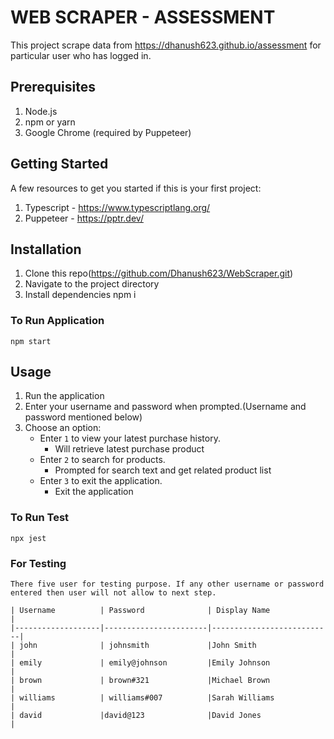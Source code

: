 # WEB SCRAPER - ASSESSMENT

This project scrape data from https://dhanush623.github.io/assessment for particular user who has logged in.

## Prerequisites

1. Node.js
2. npm or yarn
3. Google Chrome (required by Puppeteer)

## Getting Started

A few resources to get you started if this is your first project:
1. Typescript - https://www.typescriptlang.org/
2. Puppeteer - https://pptr.dev/

## Installation

1. Clone this repo(https://github.com/Dhanush623/WebScraper.git)
2. Navigate to the project directory
3. Install dependencies
    npm i

### To Run Application

    npm start

## Usage

1. Run the application
2. Enter your username and password when prompted.(Username and password mentioned below)
3. Choose an option:
   - Enter `1` to view your latest purchase history.
        - Will retrieve latest purchase product
   - Enter `2` to search for products.
        - Prompted for search text and get related product list
   - Enter `3` to exit the application.
        - Exit the application

### To Run Test

    npx jest

### For Testing 

    There five user for testing purpose. If any other username or password entered then user will not allow to next step.
    
    | Username          | Password              | Display Name              |
    |-------------------|-----------------------|---------------------------|
    | john              | johnsmith             |John Smith                 |
    | emily             | emily@johnson         |Emily Johnson              |
    | brown             | brown#321             |Michael Brown              |
    | williams          | williams#007          |Sarah Williams             |
    | david             |david@123              |David Jones                |
